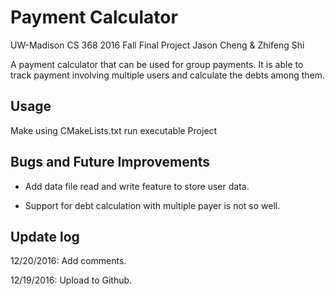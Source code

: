 # Payment Calculator
UW-Madison CS 368 2016 Fall Final Project
Jason Cheng & Zhifeng Shi

A payment calculator that can be used for group payments. It is able to track payment involving multiple users and calculate the debts among them.


## Usage
Make using CMakeLists.txt
run executable Project


## Bugs and Future Improvements
* Add data file read and write feature to store user data.

* Support for debt calculation with multiple payer is not so well.


## Update log
12/20/2016: Add comments.

12/19/2016: Upload to Github.